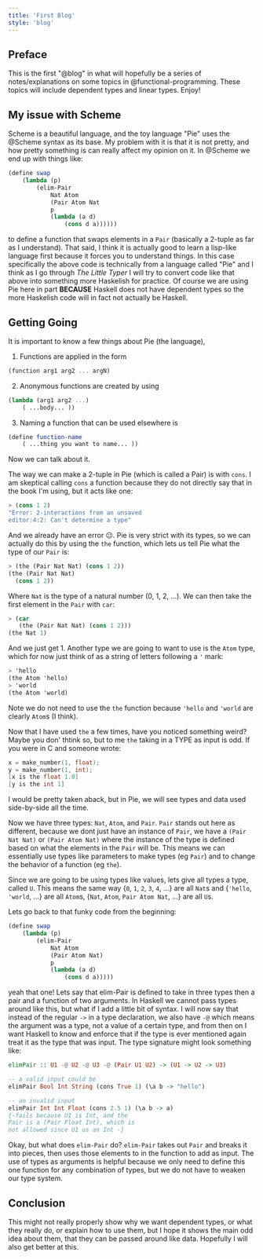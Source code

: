 ```yaml
---
title: 'First Blog'
style: 'blog'
---
```


<!-- # Blog 1 -->

## Preface
This is the first "@blog" in what will hopefully be a series of notes/explanations on some topics in @functional-programming. These topics will include dependent types and linear types. Enjoy!

## My issue with Scheme
Scheme is a beautiful language, and the toy language "Pie" uses the @Scheme syntax as its base. My problem with it is that it is not pretty, and how pretty something is can really affect my opinion on it. In @Scheme we end up with things like:
```scheme
(define swap
    (lambda (p)
        (elim-Pair 
            Nat Atom
            (Pair Atom Nat
            p
            (lambda (a d)
                (cons d a))))))
```
to define a function that swaps elements in a `Pair` (basically a 2-tuple as far as I understand). That said, I think it is actually good to learn a lisp-like language first because it forces you to understand things. In this case specifically the above code is technically from a language called "Pie" and I think as I go through *The Little Typer* I will try to  convert code like that above into something more Haskelish for practice. Of course we are using Pie here in part **BECAUSE** Haskell does not have dependent types so the more Haskelish code will in fact not actually be Haskell. 

## Getting Going

It is important to know a few things about Pie (the language),

1. Functions are applied in the form 
```scheme
(function arg1 arg2 ... argN)
```
2. Anonymous functions are created by using 
```scheme
(lambda (arg1 arg2 ...)
    ( ...body... ))
```
3. Naming a function that can be used elsewhere is
```scheme
(define function-name
    ( ...thing you want to name... ))
```
Now we can talk about it. 

The way we can make a 2-tuple in Pie (which is called a Pair) is with `cons`. I am skeptical calling `cons` a function because they do not directly say that in the book I'm using, but it acts like one:
```scheme
> (cons 1 2)
"Error: 2-interactions from an unsaved 
editor:4:2: Can't determine a type"
```
And we already have an error 😐. Pie is very strict with its types, so we can actually do this by using the `the` function, which lets us tell Pie what the type of our `Pair` is:
```scheme
> (the (Pair Nat Nat) (cons 1 2))
(the (Pair Nat Nat)
  (cons 1 2))
```
Where `Nat` is the type of a natural number (0, 1, 2, ...). We can then take the first element in the `Pair` with `car`:
```scheme
> (car
   (the (Pair Nat Nat) (cons 1 2)))
(the Nat 1)
```
And we just get 1. Another type we are going to want to use is the `Atom` type, which for now just think of as a string of letters following a `'` mark:
```scheme
> 'hello
(the Atom 'hello)
> 'world
(the Atom 'world)
```
Note we do not need to use the `the` function because `'hello` and `'world` are clearly `Atom`s (I think).

Now that I have used `the` a few times, have you noticed something weird? Maybe you don' thtink so, but to me `the` taking in a TYPE as input is odd. If you were in C and someone wrote:
```c
x = make_number(1, float);
y = make_number(1, int);
[x is the float 1.0]
[y is the int 1]
```
I would be pretty taken aback, but in Pie, we will see types and data used side-by-side all the time. 

Now we have three types: `Nat`, `Atom`, and `Pair`. `Pair` stands out here as different, because we dont just have an instance of `Pair`, we have a `(Pair Nat Nat)` or `(Pair Atom Nat)` where the instance of the type is defined based on what the elements in the `Pair` will be. This means we can essentially use types like parameters to make types (eg `Pair`) and to change the behavior of a function (eg `the`). 

Since we are going to be using types like values, lets give all types a type, called `U`. This means the same way {`0`, `1`, `2`, `3`, `4`, ...} are all `Nat`s and {`'hello`, `'world`, ...} are all `Atom`s, {`Nat`, `Atom`, `Pair Atom Nat`, ...} are all `U`s.

Lets go back to that funky code from the beginning:
```scheme
(define swap
    (lambda (p)
        (elim-Pair 
            Nat Atom
            (Pair Atom Nat)
            p
            (lambda (a d)
                (cons d a)))))
```
yeah that one! Lets say that elim-Pair is defined to take in three types then a pair and a function of two arguments. In Haskell we cannot pass types around like this, but what if I add a little bit of syntax. I will now say that instead of the regular `->` in a type declaration, we also have `-@` which means the argument was a type, not a value of a certain type, and from then on I want Haskell to know and enforce that if the type is ever mentioned again treat it as the type that was input. The type signature might look something like:
```haskell
elimPair :: U1 -@ U2 -@ U3 -@ (Pair U1 U2) -> (U1 -> U2 -> U3)

-- a valid input could be
elimPair Bool Int String (cons True 1) (\a b -> "hello")

-- an invalid input
elimPair Int Int Float (cons 2.5 1) (\a b -> a)
{-fails because U1 is Int, and the 
Pair is a (Pair Float Int), which is 
not allowed since U1 us an Int -}
``` 
Okay, but what does `elim-Pair` do? `elim-Pair` takes out `Pair` and breaks it into pieces, then uses those elements to in the function to add as input. The use of types as arguments is helpful because we only need to define this one function for any combination of types, but we do not have to weaken our type system. 

## Conclusion
This might not really properly show why we want dependent types, or what they really do, or explain how to use them, but I hope it shows the main odd idea about them, that they can be passed around like data. Hopefully I will also get better at this. 